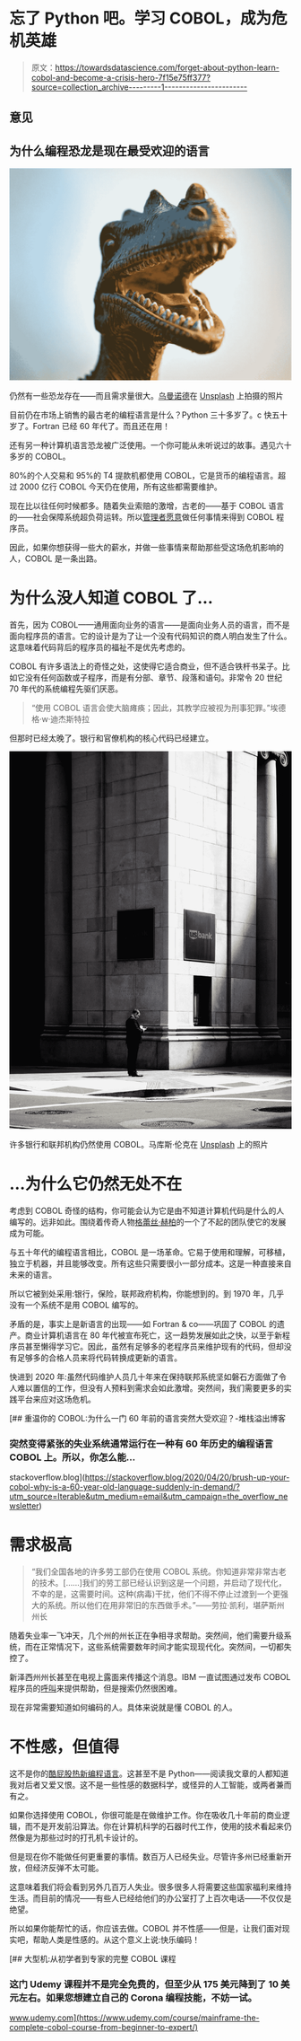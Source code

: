 # 忘了 Python 吧。学习 COBOL，成为危机英雄

> 原文：<https://towardsdatascience.com/forget-about-python-learn-cobol-and-become-a-crisis-hero-7f15e75ff377?source=collection_archive---------1----------------------->

## 意见

## 为什么编程恐龙是现在最受欢迎的语言

![](img/f80f1ba622aa925ce745fae250d1b7be.png)

仍然有一些恐龙存在——而且需求量很大。[乌曼诺德](https://unsplash.com/@umanoide?utm_source=unsplash&utm_medium=referral&utm_content=creditCopyText)在 [Unsplash](https://unsplash.com/s/photos/dinosaur?utm_source=unsplash&utm_medium=referral&utm_content=creditCopyText) 上拍摄的照片

目前仍在市场上销售的最古老的编程语言是什么？Python 三十多岁了。c 快五十岁了。Fortran 已经 60 年代了。而且还在用！

还有另一种计算机语言恐龙被广泛使用。一个你可能从未听说过的故事。遇见六十多岁的 COBOL。

80%的个人交易和 95%的 T4 提款机都使用 COBOL，它是货币的编程语言。超过 2000 亿行 COBOL 今天仍在使用，所有这些都需要维护。

现在比以往任何时候都多。随着失业索赔的激增，古老的——基于 COBOL 语言的——社会保障系统超负荷运转。所以[管理者愿意](https://edition.cnn.com/2020/04/08/business/coronavirus-cobol-programmers-new-jersey-trnd/index.html)做任何事情来得到 COBOL 程序员。

因此，如果你想获得一些大的薪水，并做一些事情来帮助那些受这场危机影响的人，COBOL 是一条出路。

# 为什么没人知道 COBOL 了…

首先，因为 COBOL——通用面向业务的语言——是面向业务人员的语言，而不是面向程序员的语言。它的设计是为了让一个没有代码知识的商人明白发生了什么。这意味着代码背后的程序员的福祉不是优先考虑的。

COBOL 有许多语法上的奇怪之处，这使得它适合商业，但不适合铁杆书呆子。比如它没有任何函数或子程序，而是有分部、章节、段落和语句。非常令 20 世纪 70 年代的系统编程先驱们厌恶。

> “使用 COBOL 语言会使大脑瘫痪；因此，其教学应被视为刑事犯罪。”埃德格·w·迪杰斯特拉

但那时已经太晚了。银行和官僚机构的核心代码已经建立。

![](img/534229ed8a072b5fa636af9c805f3008.png)

许多银行和联邦机构仍然使用 COBOL。马库斯·伦克在 [Unsplash](https://unsplash.com/s/photos/banker?utm_source=unsplash&utm_medium=referral&utm_content=creditCopyText) 上的照片

# …为什么它仍然无处不在

考虑到 COBOL 奇怪的结构，你可能会认为它是由不知道计算机代码是什么的人编写的。远非如此。围绕着传奇人物[格蕾丝·赫柏](https://news.yale.edu/2017/02/10/grace-murray-hopper-1906-1992-legacy-innovation-and-service)的一个了不起的团队使它的发展成为可能。

与五十年代的编程语言相比，COBOL 是一场革命。它易于使用和理解，可移植，独立于机器，并且能够改变。所有这些只需要很小一部分成本。这是一种直接来自未来的语言。

所以它被到处采用:银行，保险，联邦政府机构，你能想到的。到 1970 年，几乎没有一个系统不是用 COBOL 编写的。

矛盾的是，事实上是新语言的出现——如 Fortran & co——巩固了 COBOL 的遗产。商业计算机语言在 80 年代被宣布死亡，这一趋势发展如此之快，以至于新程序员甚至懒得学习它。因此，虽然有足够多的老程序员来维护现有的代码，但却没有足够多的合格人员来将代码转换成更新的语言。

快进到 2020 年:虽然代码维护人员几十年来在保持联邦系统坚如磐石方面做了令人难以置信的工作，但没有人预料到需求会如此激增。突然间，我们需要更多的实践平台来应对这场危机。

[](https://stackoverflow.blog/2020/04/20/brush-up-your-cobol-why-is-a-60-year-old-language-suddenly-in-demand/?utm_source=Iterable&utm_medium=email&utm_campaign=the_overflow_newsletter) [## 重温你的 COBOL:为什么一门 60 年前的语言突然大受欢迎？-堆栈溢出博客

### 突然变得紧张的失业系统通常运行在一种有 60 年历史的编程语言 COBOL 上。所以，你怎么能…

stackoverflow.blog](https://stackoverflow.blog/2020/04/20/brush-up-your-cobol-why-is-a-60-year-old-language-suddenly-in-demand/?utm_source=Iterable&utm_medium=email&utm_campaign=the_overflow_newsletter) 

# 需求极高

> “我们全国各地的许多劳工部仍在使用 COBOL 系统。你知道非常非常古老的技术。[……]我们的劳工部已经认识到这是一个问题，并启动了现代化，不幸的是，这需要时间。这种(病毒)干扰，他们不得不停止过渡到一个更强大的系统。所以他们在用非常旧的东西做手术。”——劳拉·凯利，堪萨斯州州长

随着失业率一飞冲天，几个州的州长正在争相寻求帮助。突然间，他们需要升级系统，而在正常情况下，这些系统需要数年时间才能实现现代化。突然间，一切都失控了。

新泽西州州长甚至在电视上露面来传播这个消息。IBM 一直试图通过发布 COBOL 程序员的[呼叫](https://community.openmainframeproject.org/c/calling-all-cobol-programmers/15)来提供帮助，但是搜索仍然很困难。

现在非常需要知道如何编码的人。具体来说就是懂 COBOL 的人。

# 不性感，但值得

这不是你的[酷屁股热新编程语言](/bye-bye-python-hello-julia-9230bff0df62)。这甚至不是 Python——阅读我文章的人都知道我对后者又爱又恨。这不是一些性感的数据科学，或怪异的人工智能，或两者兼而有之。

如果你选择使用 COBOL，你很可能是在做维护工作。你在吸收几十年前的商业逻辑，而不是开发前沿算法。你在计算机科学的石器时代工作，使用的技术看起来仍然像是为那些过时的打孔机卡设计的。

但是现在你不能做任何更重要的事情。数百万人已经失业。尽管许多州已经重新开放，但经济反弹不太可能。

这意味着我们将会看到另外几百万人失业。很多很多人将需要这些国家福利来维持生活。而目前的情况——有些人已经给他们的办公室打了上百次电话——不仅仅是绝望。

所以如果你能帮忙的话，你应该去做。COBOL 并不性感——但是，让我们面对现实吧，帮助人类是性感的。从这个意义上说:快乐编码！

[](https://www.udemy.com/course/mainframe-the-complete-cobol-course-from-beginner-to-expert/) [## 大型机:从初学者到专家的完整 COBOL 课程

### 这门 Udemy 课程并不是完全免费的，但至少从 175 美元降到了 10 美元左右。如果您想建立自己的 Corona 编程技能，不妨一试。

www.udemy.com](https://www.udemy.com/course/mainframe-the-complete-cobol-course-from-beginner-to-expert/)